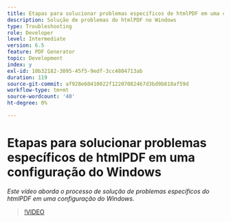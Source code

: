 ```yaml
---
title: Etapas para solucionar problemas específicos de htmlPDF em uma configuração do Windows
description: Solução de problemas do htmlPDF no Windows
type: Troubleshooting
role: Developer
level: Intermediate
version: 6.5
feature: PDF Generator
topic: Development
index: y
exl-id: 10b32182-3095-45f5-9edf-3cc4804713ab
duration: 119
source-git-commit: af928e60410022f12207082467d3bd9b818af59d
workflow-type: tm+mt
source-wordcount: '40'
ht-degree: 0%

---
```


# Etapas para solucionar problemas específicos de htmlPDF em uma configuração do Windows

*Este vídeo aborda o processo de solução de problemas específicos do htmlPDF em uma configuração do Windows.*

>[!VIDEO](https://video.tv.adobe.com/v/335545?quality=12&learn=on)
